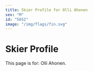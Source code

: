 ```yaml
---
title: Skier Profile for Olli Ahonen
sex: "M"
id: "5652"
image: "/img/flags/fin.svg" 
---
```


# Skier Profile

This page is for: Olli Ahonen.
    